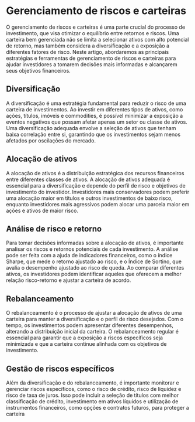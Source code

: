 # Gerenciamento de riscos e carteiras


O gerenciamento de riscos e carteiras é uma parte crucial do processo de investimento, que visa otimizar o equilíbrio entre retornos e riscos. Uma carteira bem gerenciada não se limita a selecionar ativos com alto potencial de retorno, mas também considera a diversificação e a exposição a diferentes fatores de risco. Neste artigo, abordaremos as principais estratégias e ferramentas de gerenciamento de riscos e carteiras para ajudar investidores a tomarem decisões mais informadas e alcançarem seus objetivos financeiros.

## Diversificação

A diversificação é uma estratégia fundamental para reduzir o risco de uma carteira de investimentos. Ao investir em diferentes tipos de ativos, como ações, títulos, imóveis e commodities, é possível minimizar a exposição a eventos negativos que possam afetar apenas um setor ou classe de ativos. Uma diversificação adequada envolve a seleção de ativos que tenham baixa correlação entre si, garantindo que os investimentos sejam menos afetados por oscilações do mercado.

## Alocação de ativos

A alocação de ativos é a distribuição estratégica dos recursos financeiros entre diferentes classes de ativos. A alocação de ativos adequada é essencial para a diversificação e depende do perfil de risco e objetivos de investimento do investidor. Investidores mais conservadores podem preferir uma alocação maior em títulos e outros investimentos de baixo risco, enquanto investidores mais agressivos podem alocar uma parcela maior em ações e ativos de maior risco.

## Análise de risco e retorno

Para tomar decisões informadas sobre a alocação de ativos, é importante analisar os riscos e retornos potenciais de cada investimento. A análise pode ser feita com a ajuda de indicadores financeiros, como o índice Sharpe, que mede o retorno ajustado ao risco, e o Índice de Sortino, que avalia o desempenho ajustado ao risco de queda. Ao comparar diferentes ativos, os investidores podem identificar aqueles que oferecem a melhor relação risco-retorno e ajustar a carteira de acordo.

## Rebalanceamento

O rebalanceamento é o processo de ajustar a alocação de ativos de uma carteira para manter a diversificação e o perfil de risco desejados. Com o tempo, os investimentos podem apresentar diferentes desempenhos, alterando a distribuição inicial da carteira. O rebalanceamento regular é essencial para garantir que a exposição a riscos específicos seja minimizada e que a carteira continue alinhada com os objetivos de investimento.

## Gestão de riscos específicos

Além da diversificação e do rebalanceamento, é importante monitorar e gerenciar riscos específicos, como o risco de crédito, risco de liquidez e risco de taxa de juros. Isso pode incluir a seleção de títulos com melhor classificação de crédito, investimento em ativos líquidos e utilização de instrumentos financeiros, como opções e contratos futuros, para proteger a carteira